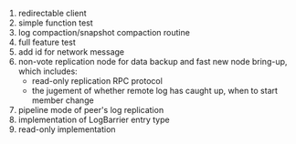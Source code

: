 1. redirectable client
2. simple function test
3. log compaction/snapshot compaction routine
4. full feature test
5. add id for network message
6. non-vote replication node for data backup and fast new node bring-up, which includes:
    * read-only replication RPC protocol
    * the jugement of whether remote log has caught up, when to start member change
7. pipeline mode of peer's log replication
8. implementation of LogBarrier entry type
9. read-only implementation

